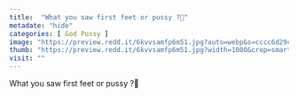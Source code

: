 ```yaml
---
title:  "What you saw first feet or pussy ?🤗"
metadate: "hide"
categories: [ God Pussy ]
image: "https://preview.redd.it/6kvvsamfp6m51.jpg?auto=webp&s=cccc6d29c9bfb1a74aa03a7cfdbbe5bae98ef722"
thumb: "https://preview.redd.it/6kvvsamfp6m51.jpg?width=1080&crop=smart&auto=webp&s=27c624de03f7c8052425fc4e50b883ba1184e9e2"
visit: ""
---
```

What you saw first feet or pussy ?🤗
